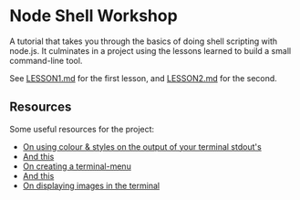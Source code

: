 # Node Shell Workshop

A tutorial that takes you through the basics of doing shell scripting with node.js. It culminates in a project using the lessons learned to build a small command-line tool.

See [LESSON1.md](https://github.com/bradreeder/Node-Shell-Workshop/blob/master/LESSON1.md) for the first lesson, and [LESSON2.md](https://github.com/bradreeder/Node-Shell-Workshop/blob/master/LESSON2.md) for the second.

## Resources

Some useful resources for the project:

* [On using colour & styles on the output of your terminal stdout's](https://coderwall.com/p/yphywg/printing-colorful-text-in-terminal-when-run-node-js-script)
* [And this](http://blog.soulserv.net/terminal-friendly-application-with-node-js/)
* [On creating a terminal-menu](https://github.com/substack/terminal-menu)
* [And this](https://github.com/Pomax/terminal-menu-program)  
* [On displaying images in the terminal](http://askubuntu.com/questions/97542/how-do-i-make-my-terminal-display-graphical-pictures)
